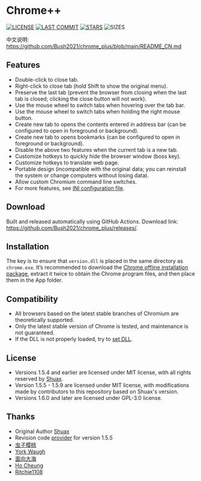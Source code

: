 # Chrome++
[![LICENSE](https://img.shields.io/badge/License-GPL--3.0--only-blue.svg?style=for-the-badge&logo=github "LICENSE")](https://github.com/Bush2021/chrome_plus/blob/main/LICENSE) [![LAST COMMIT](https://img.shields.io/github/last-commit/Bush2021/chrome_plus?color=blue&logo=github&style=for-the-badge "LAST COMMIT")](https://github.com/Bush2021/chrome_plus/commits/main)  [![STARS](https://img.shields.io/github/stars/Bush2021/chrome_plus?color=brightgreen&logo=github&style=for-the-badge "STARS")](https://github.com/Bush2021/chrome_plus/stargazers) ![SIZES](https://img.shields.io/github/languages/code-size/Bush2021/chrome_plus?color=brightgreen&logo=github&style=for-the-badge "SIZES")

中文说明: https://github.com/Bush2021/chrome_plus/blob/main/README_CN.md

## Features
* Double-click to close tab.
* Right-click to close tab (hold Shift to show the original menu).
* Preserve the last tab (prevent the browser from closing when the last tab is closed; clicking the close button will not work).
* Use the mouse wheel to switch tabs when hovering over the tab bar.
* Use the mouse wheel to switch tabs when holding the right mouse button.
* Create new tab to opens the contents entered in address bar (can be configured to open in foreground or background).
* Create new tab to opens bookmarks (can be configured to open in foreground or background).
* Disable the above two features when the current tab is a new tab.
* Customize hotkeys to quickly hide the browser window (boss key).
* Customize hotkeys to translate web page.
* Portable design (incompatible with the original data; you can reinstall the system or change computers without losing data).
* Allow custom Chromium command line switches.
* For more features, see [INI configuration file](https://github.com/Bush2021/chrome_plus/blob/main/src/chrome%2B%2B.ini).

## Download
Built and released automatically using GitHub Actions. Download link: https://github.com/Bush2021/chrome_plus/releases/.

## Installation
The key is to ensure that `version.dll` is placed in the same directory as `chrome.exe`. It’s recommended to download the [Chrome offline installation package](https://github.com/Bush2021/chrome_installer), extract it twice to obtain the Chrome program files, and then place them in the App folder.

## Compatibility
* All browsers based on the latest stable branches of Chromium are theoretically supported.
* Only the latest stable version of Chrome is tested, and maintenance is not guaranteed.
* If the DLL is not properly loaded, try to [set DLL](https://github.com/Bush2021/setdll/).

## License
* Versions 1.5.4 and earlier are licensed under MIT license, with all rights reserved by [Shuax](https://github.com/shuax/).
* Version 1.5.5 - 1.5.9 are licensed under MIT license, with modifications made by contributors to this repository based on Shuax's version.
* Versions 1.6.0 and later are licensed under GPL-3.0 license.

## Thanks
* Original Author [Shuax](https://github.com/shuax/)
* Revision code [provider](https://forum.ru-board.com/topic.cgi?forum=5&topic=51073&start=620&limit=1&m=1#1) for version 1.5.5
* [虫子樱桃](https://github.com/czyt/)
* [York Waugh](https://github.com/YorkWaugh/)
* [面向大海](https://github.com/mxdh/)
* [Ho Cheung](https://github.com/gz83/)
* [Ritchie1108](https://github.com/Ritchie1108/)